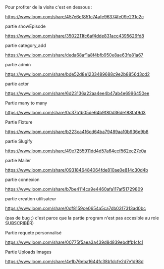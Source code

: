 Pour profiter de la visite c'est en dessous :

https://www.loom.com/share/457e6ef851c74afe96374fe09e231c2c

partie showEpisode

https://www.loom.com/share/3502211fc6af4dde831acc4395626fd8

partie category_add

https://www.loom.com/share/deda68af1a8f4bfb950e8ae63fe81a67

partie admin

https://www.loom.com/share/bde52d8e1233489688c9e2b8856d3cd2

partie actor 

https://www.loom.com/share/6d23136a22aa4ee4b47ab4e6996450ee

Partie many to many 

https://www.loom.com/share/0c37b1b05de64b9f80d36de188faf9d3

Partie Fixture

https://www.loom.com/share/b223ca416cd64ba79489aa10b936e9b8

partie Slugify

https://www.loom.com/share/49e7255911dd4d57a64ecf562ec27e0a

partie Mailer

https://www.loom.com/share/0931846484064fde810ae0e814c30d4b

partie connexion 

https://www.loom.com/share/b7be4114ca9e4460afa117af51729809

partie creation utilisateur

https://www.loom.com/share/0df8159ce0654a5ca7db0317313ad0bc

(pas de bug ;) c'est parce que la partie program n'est pas accesible au role SUBSCRIBER)

Partie requete personnalisé

https://www.loom.com/share/00775f5aea3a439d8d839ebdffb1cfc1

Partie Uploads Images

https://www.loom.com/share/4e1b76eba1644fc38b1dcfe2d7e1d98d
